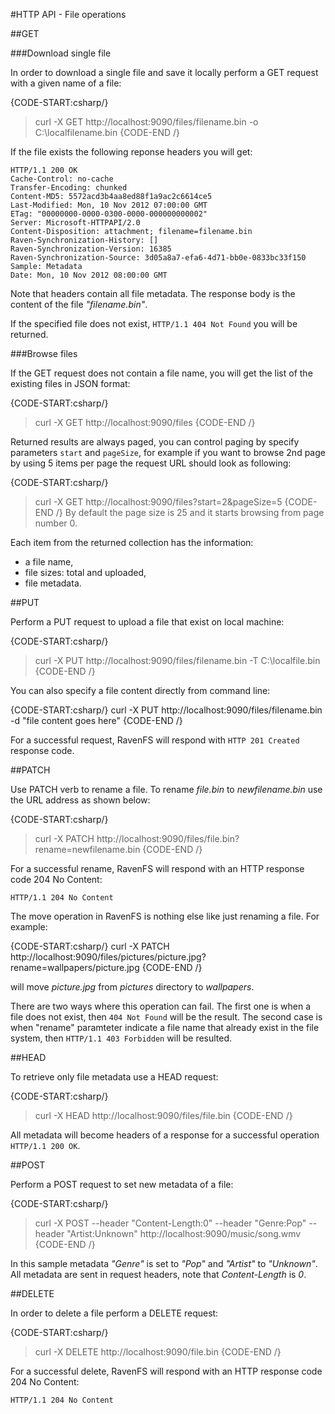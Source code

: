 ﻿#HTTP API - File operations

##GET

###Download single file

In order to download a single file and save it locally perform a GET request with a given name of a file:

{CODE-START:csharp/}
> curl -X GET http://localhost:9090/files/filename.bin -o C:\localfilename.bin
{CODE-END /}

If the file exists the following reponse headers you will get:

	HTTP/1.1 200 OK
	Cache-Control: no-cache
	Transfer-Encoding: chunked
	Content-MD5: 5572acd3b4aa8ed88f1a9ac2c6614ce5
	Last-Modified: Mon, 10 Nov 2012 07:00:00 GMT
	ETag: "00000000-0000-0300-0000-000000000002"
	Server: Microsoft-HTTPAPI/2.0
	Content-Disposition: attachment; filename=filename.bin
	Raven-Synchronization-History: []
	Raven-Synchronization-Version: 16385
	Raven-Synchronization-Source: 3d05a8a7-efa6-4d71-bb0e-0833bc33f150
	Sample: Metadata
	Date: Mon, 10 Nov 2012 08:00:00 GMT

Note that headers contain all file metadata. The response body is the content of the file *"filename.bin"*. 

If the specified file does not exist, `HTTP/1.1 404 Not Found` you will be returned.

###Browse files

If the GET request does not contain a file name, you will get the list of the existing files in JSON format:

{CODE-START:csharp/}
> curl -X GET http://localhost:9090/files
{CODE-END /}

Returned results are always paged, you can control paging by specify parameters `start` and `pageSize`, for example if you want to browse 2nd page by using 5 items per page the request URL should look as following:

{CODE-START:csharp/}
> curl -X GET http://localhost:9090/files?start=2&pageSize=5
{CODE-END /}
By default the page size is 25 and it starts browsing from page number 0.

Each item from the returned collection has the information:

* a file name,
* file sizes: total and uploaded,
* file metadata.

##PUT

Perform a PUT request to upload a file that exist on local machine:

{CODE-START:csharp/}
> curl -X PUT http://localhost:9090/files/filename.bin -T C:\localfile.bin
{CODE-END /}

You can also specify a file content directly from command line:

{CODE-START:csharp/}
curl -X PUT http://localhost:9090/files/filename.bin -d "file content goes here"
{CODE-END /}

For a successful request, RavenFS will respond with `HTTP 201 Created` response code.

##PATCH

Use PATCH verb to rename a file. To rename *file.bin* to *newfilename.bin* use the URL address as shown below:

{CODE-START:csharp/}
> curl -X PATCH http://localhost:9090/files/file.bin?rename=newfilename.bin
{CODE-END /}

For a successful rename, RavenFS will respond with an HTTP response code 204 No Content:

`HTTP/1.1 204 No Content`

The move operation in RavenFS is nothing else like just renaming a file. For example:

{CODE-START:csharp/}
curl -X PATCH http://localhost:9090/files/pictures/picture.jpg?rename=wallpapers/picture.jpg
{CODE-END /}

will move *picture.jpg* from *pictures* directory to *wallpapers*.

There are two ways where this operation can fail. The first one is when a file does not exist, then `404 Not Found` will be the result. 
The second case is when "rename" paramteter indicate a file name that already exist in the file system, then `HTTP/1.1 403 Forbidden` will be resulted.

##HEAD

To retrieve only file metadata use a HEAD request:

{CODE-START:csharp/}
> curl -X HEAD http://localhost:9090/files/file.bin
{CODE-END /}

All metadata will become headers of a response for a successful operation `HTTP/1.1 200 OK`.

##POST

Perform a POST request to set new metadata of a file:

{CODE-START:csharp/}
> curl -X POST --header "Content-Length:0" --header "Genre:Pop" --header "Artist:Unknown" http://localhost:9090/music/song.wmv
{CODE-END /}

In this sample metadata *"Genre"* is set to *"Pop"* and *"Artist"* to *"Unknown"*. All metadata are sent in request headers, note that *Content-Length* is *0*.

##DELETE

In order to delete a file perform a DELETE request:

{CODE-START:csharp/}
> curl -X DELETE http://localhost:9090/file.bin
{CODE-END /}

For a successful delete, RavenFS will respond with an HTTP response code 204 No Content:

`HTTP/1.1 204 No Content`

